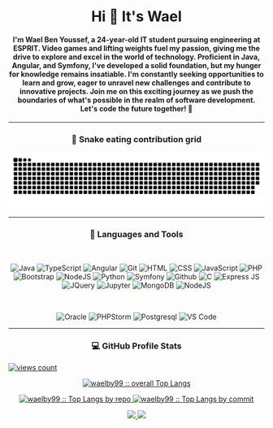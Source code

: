 <!-- Centered Heading -->
<h1 align="center">Hi 👋 It's Wael</h1>

<!-- Centered Subheading -->
<h4 align="center">I'm Wael Ben Youssef, a 24-year-old IT student pursuing engineering at ESPRIT. Video games and lifting weights fuel my passion, giving me the drive to explore and excel in the world of technology. Proficient in Java, Angular, and Symfony, I've developed a solid foundation, but my hunger for knowledge remains insatiable. I'm constantly seeking opportunities to learn and grow, eager to unravel new challenges and contribute to innovative projects. Join me on this exciting journey as we push the boundaries of what's possible in the realm of software development. Let's code the future together! 🚀</h4>

---


<p align="center">
 <h3 align="center"> 🐍 Snake eating contribution grid </h3>
  <img src="https://github.com/waelby99/waelby99/blob/main/grid-snake.svg" alt="snake" />
  <br>

</p>

---

<h3 align="center"> 🧰 Languages and Tools </h3>
<br>
<div align="center">
  <p float="left">
    <img alt="Java" width="30px" src="https://cdn.jsdelivr.net/gh/devicons/devicon/icons/java/java-original.svg"/>
    <img alt="TypeScript" width="30px" src="https://cdn.jsdelivr.net/gh/devicons/devicon/icons/typescript/typescript-plain.svg"/>
    <img alt="Angular" width="30px" src="https://cdn.jsdelivr.net/gh/devicons/devicon/icons/angularjs/angularjs-plain.svg"/>
    <img alt="Git" width="30px" src="https://cdn.jsdelivr.net/gh/devicons/devicon/icons/git/git-original.svg"/>
    <img alt="HTML" width="30px" src="https://cdn.jsdelivr.net/gh/devicons/devicon/icons/html5/html5-plain.svg"/>
    <img alt="CSS" width="30px" src="https://cdn.jsdelivr.net/gh/devicons/devicon/icons/css3/css3-plain.svg"/>
    <img alt="JavaScript" width="30px" src="https://cdn.jsdelivr.net/gh/devicons/devicon/icons/javascript/javascript-plain.svg"/>
    <img alt="PHP" width="30px" src="https://cdn.jsdelivr.net/gh/devicons/devicon/icons/php/php-original.svg"/>
    <img alt="Bootstrap" width="30px" src="https://cdn.jsdelivr.net/gh/devicons/devicon/icons/bootstrap/bootstrap-original.svg"/>
    <img alt="NodeJS" width="30px" src="https://cdn.jsdelivr.net/gh/devicons/devicon/icons/nodejs/nodejs-original.svg"/>
    <img alt="Python" width="30px" src="https://cdn.jsdelivr.net/gh/devicons/devicon/icons/python/python-plain.svg"/>
    <img alt="Symfony" width="30px" src="https://cdn.jsdelivr.net/gh/devicons/devicon/icons/symfony/symfony-original-wordmark.svg"/>
    <img alt="Github" width="30px" src="https://cdn.jsdelivr.net/gh/devicons/devicon/icons/github/github-original-wordmark.svg"/>
    <img alt="C" width="30px" src="https://cdn.jsdelivr.net/gh/devicons/devicon/icons/c/c-original.svg"/>
    <img alt="Express JS" width="30px" src="https://cdn.jsdelivr.net/gh/devicons/devicon/icons/express/express-original-wordmark.svg"/>
    <img alt="JQuery" width="30px" src="https://cdn.jsdelivr.net/gh/devicons/devicon/icons/jquery/jquery-plain-wordmark.svg"/>
    <img alt="Jupyter" width="30px" src="https://cdn.jsdelivr.net/gh/devicons/devicon/icons/jupyter/jupyter-original-wordmark.svg"/>
    <img alt="MongoDB" width="30px" src="https://cdn.jsdelivr.net/gh/devicons/devicon/icons/mongodb/mongodb-original-wordmark.svg"/>
    <img alt="NodeJS" width="30px" src="https://cdn.jsdelivr.net/gh/devicons/devicon/icons/nodejs/nodejs-original-wordmark.svg"/>
  </p>
  <br>
  <p float="left">
    <img alt="Oracle" width="30px" src="https://cdn.jsdelivr.net/gh/devicons/devicon/icons/oracle/oracle-original.svg"/>
    <img alt="PHPStorm" width="30px" src="https://cdn.jsdelivr.net/gh/devicons/devicon/icons/phpstorm/phpstorm-original-wordmark.svg"/>
    <img alt="Postgresql" width="30px" src="https://cdn.jsdelivr.net/gh/devicons/devicon/icons/postgresql/postgresql-original-wordmark.svg"/>
    <img alt="VS Code" width="30px" src="https://cdn.jsdelivr.net/gh/devicons/devicon/icons/vscode/vscode-original-wordmark.svg"/>
  </p>
</div>



---


<h3 align="center">💻 GitHub Profile Stats</h3>
<a href="github.com/waelby99" target="blank"><img align="center" 
     src="https://komarev.com/ghpvc/?username=waelby99&style=for-the-badge&label=PROFILE+VIEWS" height="25"
     alt="views count" /></a>
<p align="center">
        <a href="https://github.com/waelby99/">
          <img src="https://github-readme-stats.vercel.app/api/top-langs/?username=waelby99&langs_count=6&theme=gruvbox&layout=compact&hide_border=true"
          alt="waelby99 :: overall Top Langs " /></a>
      </p>
        <p align="center">
          <a href="https://github.com/waelby99/">
          <img width="45%" src="https://github-profile-summary-cards.vercel.app/api/cards/repos-per-language?username=waelby99&theme=gruvbox&layout=compact&hide_border=true"
          alt="waelby99 :: Top Langs by repo" />
          <img width="45%" src="https://github-profile-summary-cards.vercel.app/api/cards/most-commit-language?username=waelby99&theme=gruvbox&layout=compact&hide_border=true"
          alt="waelby99 :: Top Langs by commit" />
          </a>
        </p>
          <p align="center">
          <a href="https://github.com/waelby99/">
          <img width="49.5%" src="https://github-readme-stats.vercel.app/api?username=waelby99&show_icons=true&theme=gruvbox&hide_border=true" />
          <img width="49.5%" src="https://github-readme-streak-stats.herokuapp.com/?user=waelby99&theme=gruvbox&hide_border=true" />
          </a>
       </p>
       

        
